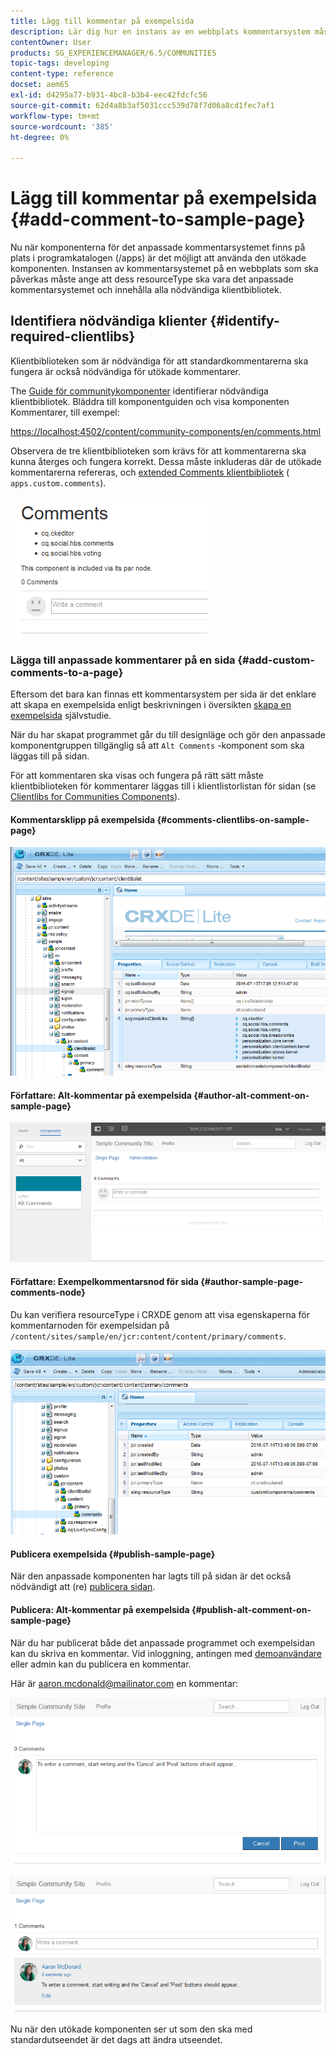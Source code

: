 ```yaml
---
title: Lägg till kommentar på exempelsida
description: Lär dig hur en instans av en webbplats kommentarsystem måste ange att dess resourceType ska vara det anpassade kommentarsystemet och innehålla alla nödvändiga klientbibliotek.
contentOwner: User
products: SG_EXPERIENCEMANAGER/6.5/COMMUNITIES
topic-tags: developing
content-type: reference
docset: aem65
exl-id: d4295a77-b931-4bc8-b3b4-eec42fdcfc56
source-git-commit: 62d4a8b3af5031ccc539d78f7d06a8cd1fec7af1
workflow-type: tm+mt
source-wordcount: '385'
ht-degree: 0%

---
```


# Lägg till kommentar på exempelsida  {#add-comment-to-sample-page}

Nu när komponenterna för det anpassade kommentarsystemet finns på plats i programkatalogen (/apps) är det möjligt att använda den utökade komponenten. Instansen av kommentarsystemet på en webbplats som ska påverkas måste ange att dess resourceType ska vara det anpassade kommentarsystemet och innehålla alla nödvändiga klientbibliotek.

## Identifiera nödvändiga klienter {#identify-required-clientlibs}

Klientbiblioteken som är nödvändiga för att standardkommentarerna ska fungera är också nödvändiga för utökade kommentarer.

The [Guide för communitykomponenter](/help/communities/components-guide.md) identifierar nödvändiga klientbibliotek. Bläddra till komponentguiden och visa komponenten Kommentarer, till exempel:

[https://localhost:4502/content/community-components/en/comments.html](https://localhost:4502/content/community-components/en/comments.html)

Observera de tre klientbiblioteken som krävs för att kommentarerna ska kunna återges och fungera korrekt. Dessa måste inkluderas där de utökade kommentarerna refereras, och [extended Comments klientbibliotek](/help/communities/extend-create-components.md#create-a-client-library-folder) ( `apps.custom.comments`).

![comments-component1](assets/comments-component1.png)

### Lägga till anpassade kommentarer på en sida {#add-custom-comments-to-a-page}

Eftersom det bara kan finnas ett kommentarsystem per sida är det enklare att skapa en exempelsida enligt beskrivningen i översikten [skapa en exempelsida](/help/communities/create-sample-page.md) självstudie.

När du har skapat programmet går du till designläge och gör den anpassade komponentgruppen tillgänglig så att `Alt Comments` -komponent som ska läggas till på sidan.

För att kommentaren ska visas och fungera på rätt sätt måste klientbiblioteken för kommentarer läggas till i klientlistorlistan för sidan (se [Clientlibs for Communities Components](/help/communities/clientlibs.md)).

#### Kommentarsklipp på exempelsida {#comments-clientlibs-on-sample-page}

![comments-clientlibs-crxde](assets/comments-clientlibs-crxde.png)

#### Författare: Alt-kommentar på exempelsida {#author-alt-comment-on-sample-page}

![alt-comment](assets/alt-comment.png)

#### Författare: Exempelkommentarsnod för sida {#author-sample-page-comments-node}

Du kan verifiera resourceType i CRXDE genom att visa egenskaperna för kommentarnoden för exempelsidan på `/content/sites/sample/en/jcr:content/content/primary/comments`.

![verify-comment-crxde](assets/verify-comment-crxde.png)

#### Publicera exempelsida {#publish-sample-page}

När den anpassade komponenten har lagts till på sidan är det också nödvändigt att (re) [publicera sidan](/help/communities/sites-console.md#publishing-the-site).

#### Publicera: Alt-kommentar på exempelsida {#publish-alt-comment-on-sample-page}

När du har publicerat både det anpassade programmet och exempelsidan kan du skriva en kommentar. Vid inloggning, antingen med [demoanvändare](/help/communities/tutorials.md#demo-users) eller admin kan du publicera en kommentar.

Här är aaron.mcdonald@mailinator.com en kommentar:

![publish-alt-comment](assets/publish-alt-comment.png)

![publish-alt-comment1](assets/publish-alt-comment1.png)

Nu när den utökade komponenten ser ut som den ska med standardutseendet är det dags att ändra utseendet.
